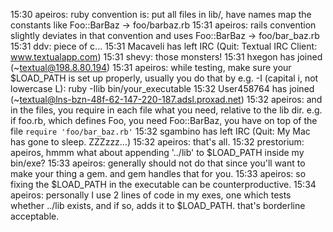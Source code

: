 15:30 apeiros: ruby convention is: put all files in lib/, have names map the constants like Foo::BarBaz -> foo/barbaz.rb
15:31 apeiros: rails convention slightly deviates in that convention and uses Foo::BarBaz -> foo/bar_baz.rb
15:31 ddv: piece of c...
15:31 Macaveli has left IRC (Quit: Textual IRC Client: www.textualapp.com)
15:31 shevy: those monsters!
15:31 hxegon has joined (~textual@198.8.80.194)
15:31 apeiros: while testing, make sure your $LOAD_PATH is set up properly, usually you do that by e.g. -I (capital i, not lowercase L): ruby -Ilib bin/your_executable
15:32 User458764 has joined (~textual@lns-bzn-48f-62-147-220-187.adsl.proxad.net)
15:32 apeiros: and in the files, you require in each file what you need, relative to the lib dir. e.g. if foo.rb, which defines Foo, you need Foo::BarBaz, you have on top of the file `require 'foo/bar_baz.rb'`
15:32 sgambino has left IRC (Quit: My Mac has gone to sleep. ZZZzzz…)
15:32 apeiros: that's all.
15:32 prestorium: apeiros, hmmm what about appending '../lib' to $LOAD_PATH inside my bin/exe?
15:33 apeiros: generally should not do that since you'll want to make your thing a gem. and gem handles that for you.
15:33 apeiros: so fixing the $LOAD_PATH in the executable can be counterproductive.
15:34 apeiros: personally I use 2 lines of code in my exes, one which tests whether ../lib exists, and if so, adds it to $LOAD_PATH. that's borderline acceptable.
